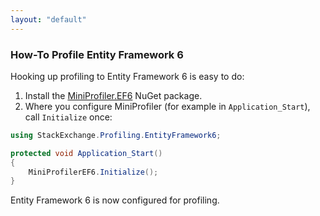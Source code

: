 ```yaml
---
layout: "default"
---
```

### How-To Profile Entity Framework 6

Hooking up profiling to Entity Framework 6 is easy to do:

1. Install the [MiniProfiler.EF6](https://www.nuget.org/packages/MiniProfiler.EF6) NuGet package.
2. Where you configure MiniProfiler (for example in `Application_Start`), call `Initialize` once:

```c#
using StackExchange.Profiling.EntityFramework6;

protected void Application_Start()
{
    MiniProfilerEF6.Initialize();
}
```

Entity Framework 6 is now configured for profiling.